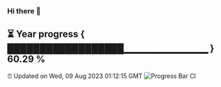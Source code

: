 ### Hi there 👋
⏳ Year progress { ██████████████████▁▁▁▁▁▁▁▁▁▁▁▁ } 60.29 %
---
⏰ Updated on Wed, 09 Aug 2023 01:12:15 GMT
![Progress Bar CI](https://github.com/liununu/liununu/workflows/Progress%20Bar%20CI/badge.svg)

